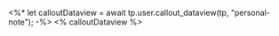 <%*
let calloutDataview = await tp.user.callout_dataview(tp, "personal-note");
-%>
<% calloutDataview %>